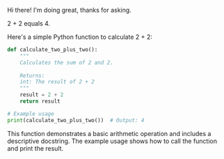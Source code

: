 Hi there! I'm doing great, thanks for asking. 

2 + 2 equals 4.

Here's a simple Python function to calculate 2 + 2:

```python
def calculate_two_plus_two():
    """
    Calculates the sum of 2 and 2.
    
    Returns:
    int: The result of 2 + 2
    """
    result = 2 + 2
    return result

# Example usage
print(calculate_two_plus_two())  # Output: 4
```

This function demonstrates a basic arithmetic operation and includes a descriptive docstring. The example usage shows how to call the function and print the result.

